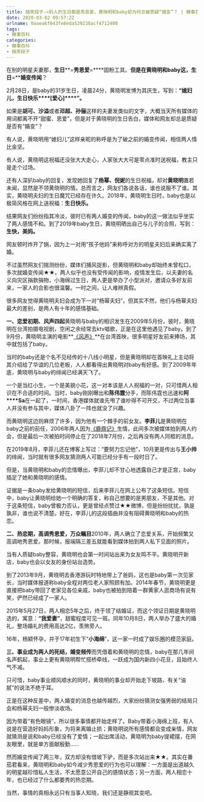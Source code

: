 ```yaml
---
title: 搞笑段子->别人的生日都是秀恩爱，黄晓明和baby却为何总被质疑“婚变”？ | 糗事百科
date: 2020-03-02 09:57:22
urlname: 0aaea6f043fe8eda529238acf4712400
tags: 
- 糗事百科
categories:
- 糗事百科
- 搞笑段子
---
```

在别的明星夫妻那，**生日****=****秀恩爱****=****固粉工具。**但是在黄晓明和baby这，**生日****=****婚变传闻**？

2月28日，是baby的31岁生日，凌晨24分，黄晓明发博为其庆生，写到：**“媳妇儿，生日快乐****[****爱心****]****”。**

如果是**胡可、沙溢**或者**邓超、孙俪**这样的夫妻发类似的文字，大概当天所有媒体的用词都离不开“甜蜜、恩爱”，但是对于黄晓明的生日告白，媒体和网友却总是质疑是否有“婚变”？

有人说，黄晓明用“媳妇儿”这样亲昵的称呼是为了破之前的婚变传闻，相信两人情比金坚。

有人说，黄晓明这祝福还没张大大走心，人家张大大可是零点准时送祝福，教主只是走个过场。

还有人深扒baby的回复，发现她回复了**杨幂、倪妮**的生日祝福，却对**黄晓明**置若未闻，显然是不领黄晓明的情。总而言之，网友们各说各话，谁也说服不了谁。其实，黄晓明夫妇的生日魔咒已经存在许久。2018年，黄晓明生日时，baby也是以极简风格在网上送祝福：**生日快乐。**

结果网友们纷纷指其冷淡，彼时已有两人婚变的传闻，baby的这一做法似乎坐实了两人感情不和。到了2019年baby生日，黄晓明晒出自己与儿子的合照，写到：**生快，美妈。**

网友顿时炸开了锅，因为上一对用“孩子他妈”来称呼对方的明星夫妇后来确实离了婚。

不过虽然网友们揣测纷纷，媒体们捕风捉影，但黄晓明和baby却始终未曾松口，多次就婚变传闻★★。两人似乎也没有受传闻的影响，疫情发生后，以夫妻的名义向灾区捐款捐物，小海绵过生日，两人更是举办了小型派对，邀请众多好友前来，一家人的合影也很温馨。一时之间，让人难辨真假。

很多网友觉得黄晓明夫妇会成为下一对“杨幂夫妇”，但其实不然，他们与杨幂夫妇最大的差别，是两人有十年的感情基础。

**一、恋爱初期、风声四起**黄晓明与baby的相识发生在2009年5月份，彼时，黄晓明在台湾拍摄电视剧，空闲之余经常去ktv唱歌，正是在这里他遇见了baby。到了9月份，黄晓明主演的电影**[《风声》](http://www.jddytj.cn/search/%b7%e7%c9%f9.html)**在台湾首映，很多明星好友前来捧场，其中就包括了baby。

当时的baby还是个名不见经传的十八线小明星，但是黄晓明却在首映礼上主动将其介绍给了华谊的几位老板，人人都看得出黄晓明对baby有好感。到了2009年年底，黄晓明与baby的绯闻已经满天飞了。

一个是当红小生，一个是美貌小花，这一对本该是人人祝福的一对，只可惜两人相识在不合适的时间。当时，baby刚刚曝出和**陈伟霆**分手，而陈伟霆也迅速和**阿****Sa**在一起了，一时间，香港媒体就谁先甩了谁吵得不可开交，不过两位当事人并没有参与其中，媒体八卦了一阵也就没了兴趣。

而黄晓明这边则麻烦了许多，因为他有一个棘手的前女友。**李菲儿**是黄晓明在baby之前的前任，2006年两人因为[《鹿鼎记》](http://www.jddytj.cn/search/%c2%b9%b6%a6%bc%c7.html)生情，此间多次被媒体拍到两人约会，但是最后一次被拍时间停止在了2018年7月份，之后再没有两人同框的消息。

在2019年8月，李菲儿还在博客上写过：“要努力忘记他”，10月更是传出与**王小帅**的绯闻，当时就有很多网友猜测两人可能已经分手有一段时日了。

但是，当黄晓明和baby的恋情曝出，李菲儿却不甘心地透露自己才是正宫，baby插足了她和黄晓明的感情。

证据是一条baby发给黄晓明的短信，后来李菲儿在网上公布了这条短信。短信中，baby让黄晓明给她一个明确的答复，称自己想要的是男朋友，不是其他。对于这条短信，baby曾极力否认，更是曾经点赞过★★微博，但是纷纷扰扰，孰是孰非，谁也说不清楚。好在，李菲儿的这段插曲并没有阻碍黄晓明和baby的热恋。

**二、热恋期，高调秀恩爱，万众瞩目**2010年，两人确立了恋爱关系，开始频繁又高调地秀恩爱。那时候，报端隔三差五就能看到媒体拍到两人私下见面的照片。

当有人质疑baby整容，黄晓明也会第一时间站出来为女友鸣不平。黄晓明开新店，baby也会以女友的身份站台造势。

到了2013年9月，黄晓明去香港游玩时特地带上了爸妈，这也是baby第一次见家长，当时媒体报道称baby全程对两位老人家照顾有加。2014年春节，黄晓明更是直接把baby带回了老家见各位亲戚，baby也被拍到陪着一群黄家人逛商场有说有笑，俨然已经成了一家人。

2015年5月27日，两人相恋5年之后，终于领了结婚证，而这个领证日期是黄晓明选的，寓意：**“我爱妻”**，甜蜜程度可见一斑。同年10月8日，两人举办了盛大的婚礼，整场婚礼的费用高达2亿，羡煞旁人。

16年，杨颖怀孕，并于17年初生下“**小海绵**”，这一家一时成了娱乐圈的模范家庭。

**三、事业成为两人的死结，婚变频传**而凭借着和黄晓明的恋情，baby在那几年间名声鹤起，事业上更有黄晓明帮忙搭桥牵线，一跃成为国内新四小花旦，且始终人气不减。

只可惜，baby事业顺风顺水的同时，黄晓明的事业却开始走下坡路，有关“油腻”的说法不绝于耳。

正是在这种反差中，两人婚变的消息也越传越烈，大家纷纷猜测女强男弱的结局只会和杨幂夫妇一般惨淡收场。

因为带着“有色眼镜”，所以很多事情都开始走样了。Baby带着小海绵上班，有人说是在营造好妈妈形象，为将来离婚止损；黄晓明说所有感情都会变成亲情，网友就猜测是说和baby已经没有了爱情；一起出席活动，黄晓明为baby提裙摆，在网友眼里，就是单方面献殷勤……

然而婚变传闻了两三年，双方却没有借坡下驴，而是多次站出来★★。其实在番茄君看来，黄晓明和baby如今减少秀恩爱的行为也可以理解：一方面是出道越久的明星越珍惜私人生活，不太愿意公开自己的感情状态；另一方面，两人相恋十年，也已经过了什么都要秀的热恋期。

当然，事情的真相永远只有当事人知晓，我们还是静观其变吧。


